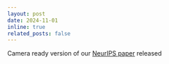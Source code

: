 ```yaml
---
layout: post
date: 2024-11-01
inline: true
related_posts: false
---
```


Camera ready version of our [NeurIPS paper](https://arxiv.org/abs/2406.02234) released
